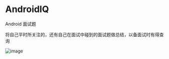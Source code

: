 # AndroidIQ
Android 面试题

将自己平时所关注的，还有自己在面试中碰到的面试题做总结，以备面试时有得查询

![image](https://github.com/shenshizhong/AndroidIQ/commit/1cb880b08ac3faf0755005e701aeb62c40d58fb8)